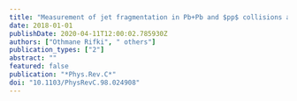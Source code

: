 ```yaml
---
title: "Measurement of jet fragmentation in Pb+Pb and $pp$ collisions at $sqrts_NN = 5.02$ TeV with the ATLAS detector"
date: 2018-01-01
publishDate: 2020-04-11T12:00:02.785930Z
authors: ["Othmane Rifki", " others"]
publication_types: ["2"]
abstract: ""
featured: false
publication: "*Phys.Rev.C*"
doi: "10.1103/PhysRevC.98.024908"
---
```


